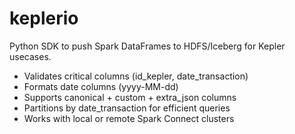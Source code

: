 # keplerio

Python SDK to push Spark DataFrames to HDFS/Iceberg for Kepler usecases.

- Validates critical columns (id_kepler, date_transaction)
- Formats date columns (yyyy-MM-dd)
- Supports canonical + custom + extra_json columns
- Partitions by date_transaction for efficient queries
- Works with local or remote Spark Connect clusters

